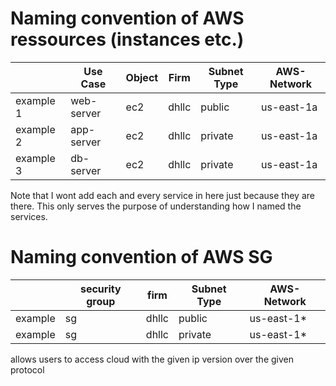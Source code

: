 # Naming convention of AWS ressources (instances etc.)

|           | Use Case   | Object | Firm  | Subnet Type | AWS-Network |
|-----------|------------|--------|-------|-------------|-------------|
| example 1 | web-server | ec2    | dhllc | public      | us-east-1a  |
| example 2 | app-server | ec2    | dhllc | private     | us-east-1a  |
| example 3 | db-server  | ec2    | dhllc | private     | us-east-1a  |

Note that I wont add each and every service in here just because they are there. This only serves the purpose of understanding how I named the services.

# Naming convention of AWS SG

|         | security group | firm  | Subnet Type | AWS-Network |
|---------|----------------|-------|-------------|-------------|
| example | sg             | dhllc | public      | us-east-1*  |
| example | sg             | dhllc | private     | us-east-1*  |

allows users to access cloud with the given ip version over the given protocol
